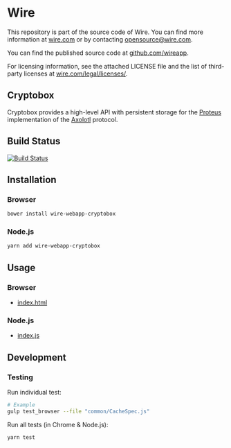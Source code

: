 # Wire

This repository is part of the source code of Wire. You can find more information at [wire.com](https://wire.com) or by contacting opensource@wire.com.

You can find the published source code at [github.com/wireapp](https://github.com/wireapp).

For licensing information, see the attached LICENSE file and the list of third-party licenses at [wire.com/legal/licenses/](https://wire.com/legal/licenses/).

## Cryptobox

Cryptobox provides a high-level API with persistent storage for the [Proteus][2] implementation of the [Axolotl][3] protocol.

[2]: https://github.com/wireapp/proteus
[3]: https://github.com/trevp/axolotl/wiki

## Build Status

[![Build Status](https://travis-ci.org/wireapp/wire-webapp-cryptobox.svg?branch=master)](https://travis-ci.org/wireapp/wire-webapp-cryptobox)

## Installation

### Browser

```bash
bower install wire-webapp-cryptobox
```

### Node.js

```bash
yarn add wire-webapp-cryptobox
```

## Usage

### Browser

- [index.html](./dist/index.html)

### Node.js

- [index.js](./dist/index.js) 

## Development

### Testing

Run individual test:

```bash
# Example
gulp test_browser --file "common/CacheSpec.js"
```

Run all tests (in Chrome & Node.js):

```bash
yarn test
```
